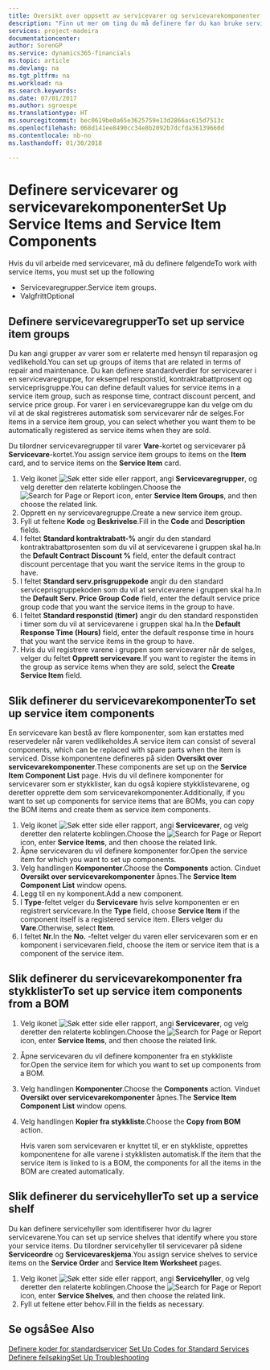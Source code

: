 ```yaml
---
title: Oversikt over oppsett av servicevarer og servicevarekomponenter | Microsoft-dokumentasjon
description: "Finn ut mer om ting du må definere før du kan bruke servicevarer, inkludert standardverdier som responstid, kontraktrabattprosent og serviceprisgruppe."
services: project-madeira
documentationcenter: 
author: SorenGP
ms.service: dynamics365-financials
ms.topic: article
ms.devlang: na
ms.tgt_pltfrm: na
ms.workload: na
ms.search.keywords: 
ms.date: 07/01/2017
ms.author: sgroespe
ms.translationtype: HT
ms.sourcegitcommit: bec0619be0a65e3625759e13d2866ac615d7513c
ms.openlocfilehash: 068d141ee8490cc34e8b2092b7dcfda36139660d
ms.contentlocale: nb-no
ms.lasthandoff: 01/30/2018

---
```

# <a name="set-up-service-items-and-service-item-components"></a><span data-ttu-id="5b174-103">Definere servicevarer og servicevarekomponenter</span><span class="sxs-lookup"><span data-stu-id="5b174-103">Set Up Service Items and Service Item Components</span></span>
<span data-ttu-id="5b174-104">Hvis du vil arbeide med servicevarer, må du definere følgende</span><span class="sxs-lookup"><span data-stu-id="5b174-104">To work with service items, you must set up the following</span></span>

* <span data-ttu-id="5b174-105">Servicevaregrupper.</span><span class="sxs-lookup"><span data-stu-id="5b174-105">Service item groups.</span></span> 
* <span data-ttu-id="5b174-106">Valgfritt</span><span class="sxs-lookup"><span data-stu-id="5b174-106">Optional</span></span>

## <a name="to-set-up-service-item-groups"></a><span data-ttu-id="5b174-107">Definere servicevaregrupper</span><span class="sxs-lookup"><span data-stu-id="5b174-107">To set up service item groups</span></span>
<span data-ttu-id="5b174-108">Du kan angi grupper av varer som er relaterte med hensyn til reparasjon og vedlikehold.</span><span class="sxs-lookup"><span data-stu-id="5b174-108">You can set up groups of items that are related in terms of repair and maintenance.</span></span> <span data-ttu-id="5b174-109">Du kan definere standardverdier for servicevarer i en servicevaregruppe, for eksempel responstid, kontraktrabattprosent og serviceprisgruppe.</span><span class="sxs-lookup"><span data-stu-id="5b174-109">You can define default values for service items in a service item group, such as response time, contract discount percent, and service price group.</span></span> <span data-ttu-id="5b174-110">For varer i en servicevaregruppe kan du velge om du vil at de skal registreres automatisk som servicevarer når de selges.</span><span class="sxs-lookup"><span data-stu-id="5b174-110">For items in a service item group, you can select whether you want them to be automatically registered as service items when they are sold.</span></span>  
  
<span data-ttu-id="5b174-111">Du tilordner servicevaregrupper til varer **Vare**-kortet og servicevarer på **Servicevare**-kortet.</span><span class="sxs-lookup"><span data-stu-id="5b174-111">You assign service item groups to items on the **Item** card, and to service items on the **Service Item** card.</span></span>  
  
1. <span data-ttu-id="5b174-112">Velg ikonet ![Søk etter side eller rapport](media/ui-search/search_small.png "Søk etter side eller rapport"), angi **Servicevaregrupper**, og velg deretter den relaterte koblingen.</span><span class="sxs-lookup"><span data-stu-id="5b174-112">Choose the ![Search for Page or Report](media/ui-search/search_small.png "Search for Page or Report icon") icon, enter **Service Item Groups**, and then choose the related link.</span></span>  
2. <span data-ttu-id="5b174-113">Opprett en ny servicevaregruppe.</span><span class="sxs-lookup"><span data-stu-id="5b174-113">Create a new service item group.</span></span>  
3. <span data-ttu-id="5b174-114">Fyll ut feltene **Kode** og **Beskrivelse**.</span><span class="sxs-lookup"><span data-stu-id="5b174-114">Fill in the **Code** and **Description** fields.</span></span>  
4. <span data-ttu-id="5b174-115">I feltet **Standard kontraktrabatt-%** angir du den standard kontraktrabattprosenten som du vil at servicevarene i gruppen skal ha.</span><span class="sxs-lookup"><span data-stu-id="5b174-115">In the **Default Contract Discount %** field, enter the default contract discount percentage that you want the service items in the group to have.</span></span>  
5. <span data-ttu-id="5b174-116">I feltet **Standard serv.prisgruppekode** angir du den standard serviceprisgruppekoden som du vil at servicevarene i gruppen skal ha.</span><span class="sxs-lookup"><span data-stu-id="5b174-116">In the **Default Serv. Price Group Code** field, enter the default service price group code that you want the service items in the group to have.</span></span>  
6. <span data-ttu-id="5b174-117">I feltet **Standard responstid (timer)** angir du den standard responstiden i timer som du vil at servicevarene i gruppen skal ha.</span><span class="sxs-lookup"><span data-stu-id="5b174-117">In the **Default Response Time (Hours)** field, enter the default response time in hours that you want the service items in the group to have.</span></span>  
7. <span data-ttu-id="5b174-118">Hvis du vil registrere varene i gruppen som servicevarer når de selges, velger du feltet **Opprett servicevare**.</span><span class="sxs-lookup"><span data-stu-id="5b174-118">If you want to register the items in the group as service items when they are sold, select the **Create Service Item** field.</span></span>  

## <a name="to-set-up-service-item-components"></a><span data-ttu-id="5b174-119">Slik definerer du servicevarekomponenter</span><span class="sxs-lookup"><span data-stu-id="5b174-119">To set up service item components</span></span>
<span data-ttu-id="5b174-120">En servicevare kan bestå av flere komponenter, som kan erstattes med reservedeler når varen vedlikeholdes.</span><span class="sxs-lookup"><span data-stu-id="5b174-120">A service item can consist of several components, which can be replaced with spare parts when the item is serviced.</span></span> <span data-ttu-id="5b174-121">Disse komponentene defineres på siden **Oversikt over servicevarekomponenter**.</span><span class="sxs-lookup"><span data-stu-id="5b174-121">These components are set up on the **Service Item Component List** page.</span></span> <span data-ttu-id="5b174-122">Hvis du vil definere komponenter for servicevarer som er stykklister, kan du også kopiere stykklistevarene, og deretter opprette dem som servicevarekomponenter.</span><span class="sxs-lookup"><span data-stu-id="5b174-122">Additionally, if you want to set up components for service items that are BOMs, you can copy the BOM items and create them as service item components.</span></span> 
  
1. <span data-ttu-id="5b174-123">Velg ikonet ![Søk etter side eller rapport](media/ui-search/search_small.png "Søk etter side eller rapport"), angi **Servicevarer**, og velg deretter den relaterte koblingen.</span><span class="sxs-lookup"><span data-stu-id="5b174-123">Choose the ![Search for Page or Report](media/ui-search/search_small.png "Search for Page or Report icon") icon, enter **Service Items**, and then choose the related link.</span></span> 
2. <span data-ttu-id="5b174-124">Åpne servicevaren du vil definere komponenter for.</span><span class="sxs-lookup"><span data-stu-id="5b174-124">Open the service item for which you want to set up components.</span></span>  
3. <span data-ttu-id="5b174-125">Velg handlingen **Komponenter**.</span><span class="sxs-lookup"><span data-stu-id="5b174-125">Choose the **Components** action.</span></span> <span data-ttu-id="5b174-126">Cinduet **Oversikt over servicevarekomponenter** åpnes.</span><span class="sxs-lookup"><span data-stu-id="5b174-126">The **Service Item Component List** window opens.</span></span>  
4. <span data-ttu-id="5b174-127">Legg til en ny komponent.</span><span class="sxs-lookup"><span data-stu-id="5b174-127">Add a new component.</span></span>  
5. <span data-ttu-id="5b174-128">I **Type**-feltet velger du **Servicevare** hvis selve komponenten er en registrert servicevare.</span><span class="sxs-lookup"><span data-stu-id="5b174-128">In the **Type** field, choose **Service Item** if the component itself is a registered service item.</span></span> <span data-ttu-id="5b174-129">Ellers velger du **Vare**.</span><span class="sxs-lookup"><span data-stu-id="5b174-129">Otherwise, select **Item**.</span></span>  
6. <span data-ttu-id="5b174-130">I feltet **Nr.**</span><span class="sxs-lookup"><span data-stu-id="5b174-130">In the **No.**</span></span> <span data-ttu-id="5b174-131">-feltet velger du varen eller servicevaren som er en komponent i servicevaren.</span><span class="sxs-lookup"><span data-stu-id="5b174-131">field, choose the item or service item that is a component of the service item.</span></span>  

## <a name="to-set-up-service-item-components-from-a-bom"></a><span data-ttu-id="5b174-132">Slik definerer du servicevarekomponenter fra stykklister</span><span class="sxs-lookup"><span data-stu-id="5b174-132">To set up service item components from a BOM</span></span>
1.  <span data-ttu-id="5b174-133">Velg ikonet ![Søk etter side eller rapport](media/ui-search/search_small.png "Søk etter side eller rapport"), angi **Servicevarer**, og velg deretter den relaterte koblingen.</span><span class="sxs-lookup"><span data-stu-id="5b174-133">Choose the ![Search for Page or Report](media/ui-search/search_small.png "Search for Page or Report icon") icon, enter **Service Items**, and then choose the related link.</span></span>  
2. <span data-ttu-id="5b174-134">Åpne servicevaren du vil definere komponenter fra en stykkliste for.</span><span class="sxs-lookup"><span data-stu-id="5b174-134">Open the service item for which you want to set up components from a BOM.</span></span>  
3. <span data-ttu-id="5b174-135">Velg handlingen **Komponenter**.</span><span class="sxs-lookup"><span data-stu-id="5b174-135">Choose the **Components** action.</span></span> <span data-ttu-id="5b174-136">Vinduet **Oversikt over servicevarekomponenter** åpnes.</span><span class="sxs-lookup"><span data-stu-id="5b174-136">The **Service Item Component List** window opens.</span></span>  
4. <span data-ttu-id="5b174-137">Velg handlingen **Kopier fra stykkliste**.</span><span class="sxs-lookup"><span data-stu-id="5b174-137">Choose the **Copy from BOM** action.</span></span>  
  
    <span data-ttu-id="5b174-138">Hvis varen som servicevaren er knyttet til, er en stykkliste, opprettes komponentene for alle varene i stykklisten automatisk.</span><span class="sxs-lookup"><span data-stu-id="5b174-138">If the item that the service item is linked to is a BOM, the components for all the items in the BOM are created automatically.</span></span>  

## <a name="to-set-up-a-service-shelf"></a><span data-ttu-id="5b174-139">Slik definerer du servicehyller</span><span class="sxs-lookup"><span data-stu-id="5b174-139">To set up a service shelf</span></span>
<span data-ttu-id="5b174-140">Du kan definere servicehyller som identifiserer hvor du lagrer servicevarene.</span><span class="sxs-lookup"><span data-stu-id="5b174-140">You can set up service shelves that identify where you store your service items.</span></span> <span data-ttu-id="5b174-141">Du tilordner servicehyller til servicevarer på sidene **Serviceordre** og **Servicevareskjema**.</span><span class="sxs-lookup"><span data-stu-id="5b174-141">You assign service shelves to service items on the **Service Order** and **Service Item Worksheet** pages.</span></span>  
  
1. <span data-ttu-id="5b174-142">Velg ikonet ![Søk etter side eller rapport](media/ui-search/search_small.png "Søk etter side eller rapport"), angi **Servicehyller**, og velg deretter den relaterte koblingen.</span><span class="sxs-lookup"><span data-stu-id="5b174-142">Choose the ![Search for Page or Report](media/ui-search/search_small.png "Search for Page or Report icon") icon, enter **Service Shelves**, and then choose the related link.</span></span>
2. <span data-ttu-id="5b174-143">Fyll ut feltene etter behov.</span><span class="sxs-lookup"><span data-stu-id="5b174-143">Fill in the fields as necessary.</span></span>

## <a name="see-also"></a><span data-ttu-id="5b174-144">Se også</span><span class="sxs-lookup"><span data-stu-id="5b174-144">See Also</span></span>
<span data-ttu-id="5b174-145">[Definere koder for standardservicer](service-how-setup-service-coding.md) </span><span class="sxs-lookup"><span data-stu-id="5b174-145">[Set Up Codes for Standard Services](service-how-setup-service-coding.md) </span></span>  
[<span data-ttu-id="5b174-146">Definere feilsøking</span><span class="sxs-lookup"><span data-stu-id="5b174-146">Set Up Troubleshooting</span></span>](service-how-setup-troubleshooting.md)
